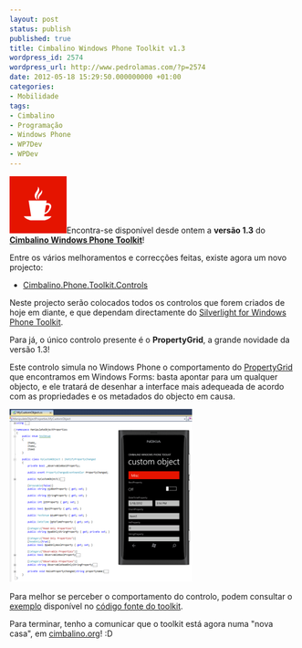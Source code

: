 ```yaml
---
layout: post
status: publish
published: true
title: Cimbalino Windows Phone Toolkit v1.3
wordpress_id: 2574
wordpress_url: http://www.pedrolamas.com/?p=2574
date: 2012-05-18 15:29:50.000000000 +01:00
categories:
- Mobilidade
tags:
- Cimbalino
- Programação
- Windows Phone
- WP7Dev
- WPDev
---
```

[![](/wp-content/uploads/2011/11/Cimbalino-Windows-Phone-Toolkit.png "Cimbalino Windows Phone Toolkit")](http://cimbalino.org)Encontra-se disponível desde ontem a **versão 1.3** do [**Cimbalino Windows Phone Toolkit**](/tag/cimbalino/)!

Entre os vários melhoramentos e correcções feitas, existe agora um novo projecto:

-   [Cimbalino.Phone.Toolkit.Controls](http://nuget.org/List/Packages/Cimbalino.Phone.Toolkit.Controls)

Neste projecto serão colocados todos os controlos que forem criados de hoje em diante, e que dependam directamente do [Silverlight for Windows Phone Toolkit](http://silverlight.codeplex.com).

Para já, o único controlo presente é o **PropertyGrid**, a grande novidade da versão 1.3!

Este controlo simula no Windows Phone o comportamento do [PropertyGrid](http://msdn.microsoft.com/en-us/library/system.windows.forms.propertygrid.aspx) que encontramos em Windows Forms: basta apontar para um qualquer objecto, e ele tratará de desenhar a interface mais adequeada de acordo com as propriedades e os metadados do objecto em causa.

[![](/wp-content/uploads/2012/05/PropertyGrid-control-from-Cimbalino-Windows-Phone-Toolkit-thumb.png "PropertyGrid control from Cimbalino Windows Phone Toolkit")](/wp-content/uploads/2012/05/PropertyGrid-control-from-Cimbalino-Windows-Phone-Toolkit.png)

Para melhor se perceber o comportamento do controlo, podem consultar o [exemplo](https://github.com/Cimbalino/Cimbalino-Phone-Toolkit/tree/master/samples/ManipulateObjectProperties) disponível no [código fonte do toolkit](https://github.com/Cimbalino/Cimbalino-Phone-Toolkit).

Para terminar, tenho a comunicar que o toolkit está agora numa "nova casa", em [cimbalino.org](http://cimbalino.org)! :D
